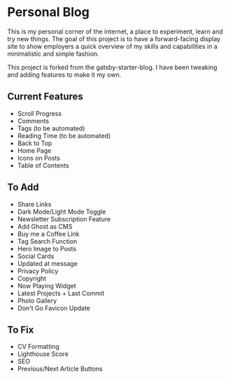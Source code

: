 # Personal Blog

This is my personal corner of the internet, a place to experiment, learn and try new things. The goal of this project is to have a forward-facing display site to show employers a quick overview of my skills and capabilities in a minimalistic and simple fashion.

This project is forked from the gatsby-starter-blog. I have been tweaking and adding features to make it my own.

## Current Features

- Scroll Progress
- Comments
- Tags (to be automated)
- Reading Time (to be automated)
- Back to Top
- Home Page
- Icons on Posts
- Table of Contents

## To Add

- Share Links
- Dark Mode/Light Mode Toggle
- Newsletter Subscription Feature
- Add Ghost as CMS
- Buy me a Coffee Link
- Tag Search Function
- Hero Image to Posts
- Social Cards
- Updated at message
- Privacy Policy
- Copyright
- Now Playing Widget
- Latest Projects + Last Commit
- Photo Gallery
- Don't Go Favicon Update

## To Fix

- CV Formatting
- Lighthouse Score
- SEO
- Previous/Next Article Buttons
